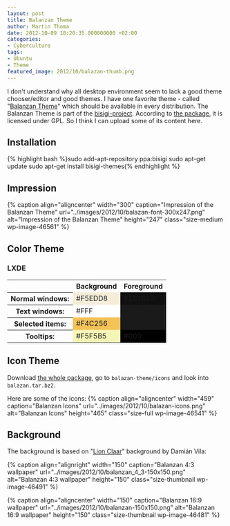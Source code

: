 ```yaml
---
layout: post
title: Balanzan Theme
author: Martin Thoma
date: 2012-10-09 18:20:35.000000000 +02:00
categories:
- Cyberculture
tags:
- Ubuntu
- Theme
featured_image: 2012/10/balazan-thumb.png
---
```

I don't understand why all desktop environment seem to lack a good theme chooser/editor and good themes. I have one favorite theme - called "<a href="http://www.bisigi-project.org/?p=28&lang=en">Balanzan Theme</a>" which should be available in every distribution. The Balanzan Theme is part of the <a href="http://www.bisigi-project.org/?lang=en">bisigi-project</a>. According to <a href="https://launchpad.net/~bisigi/+archive/ppa/+files/balanzan-theme_1.8.1.natty.ppa1.tar.gz">the package</a>, it is licensed under GPL. So I think I can upload some of its content here.

<h2>Installation</h2>
{% highlight bash %}sudo add-apt-repository ppa:bisigi
sudo apt-get update
sudo apt-get install bisigi-themes{% endhighlight %}

<h2>Impression</h2>
{% caption align="aligncenter" width="300" caption="Impression of the Balanzan Theme" url="../images/2012/10/balazan-font-300x247.png" alt="Impression of the Balanzan Theme"  height="247" class="size-medium wp-image-46561" %}

<h2>Color Theme</h2>
<h3>LXDE</h3>
<table class="wikitable">
<tr>
  <th>&nbsp;</th>
  <th>Background</th>
  <th>Foreground</th>
</tr>
<tr>
  <th>Normal windows:</th>
  <td style="background-color:#F5EDD8">#F5EDD8</td>
  <td style="background-color:#101010">#101010</td>
</tr>
<tr>
  <th>Text windows:</th>
  <td style="background-color:#FFF">#FFF</td>
  <td style="background-color:#1A1A1A">#1A1A1A</td>
</tr>
<tr>
  <th>Selected items:</th>
  <td style="background-color:#F4C256">#F4C256</td>
  <td style="background-color:#1A1A1A">#1A1A1A</td>
</tr>
<tr>
  <th>Tooltips:</th>
  <td style="background-color:#F5F5B5">#F5F5B5</td>
  <td style="background-color:#000">#000</td>
</tr>
</table>

<h2>Icon Theme</h2>
Download <a href="https://launchpad.net/~bisigi/+archive/ppa/+files/balanzan-theme_1.8.1.natty.ppa1.tar.gz">the whole package</a>, go to <code>balazan-theme/icons</code> and look into <code>balazan.tar.bz2</code>.

Here are some of the icons:
{% caption align="aligncenter" width="459" caption="Balanzan Icons" url="../images/2012/10/balazan-icons.png" alt="Balanzan Icons"  height="465" class="size-full wp-image-46541" %}

<h2>Background</h2>
The background is based on "<a href="http://ubuntu.damianvila.com/">Lion Claar</a>" background by Dami&aacute;n Vila:

{% caption align="alignright" width="150" caption="Balanzan 4:3 wallpaper" url="../images/2012/10/balanzan_4_3-150x150.png" alt="Balanzan 4:3 wallpaper"  height="150" class="size-thumbnail wp-image-46491" %}

{% caption align="aligncenter" width="150" caption="Balanzan 16:9 wallpaper" url="../images/2012/10/balanzan-150x150.png" alt="Balanzan 16:9 wallpaper"  height="150" class="size-thumbnail wp-image-46481" %}
